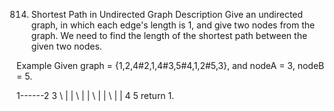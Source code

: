 814. Shortest Path in Undirected Graph
Description
Give an undirected graph, in which each edge's length is 1, and give two nodes from the graph. We need to find the length of the shortest path between the given two nodes.

Example
Given graph = {1,2,4#2,1,4#3,5#4,1,2#5,3}, and nodeA = 3, nodeB = 5.

1------2  3
 \     |  | 
  \    |  |
   \   |  |
    \  |  |
      4   5
return 1.
